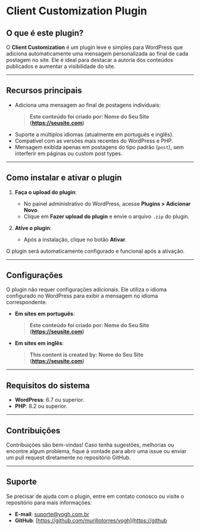# Client Customization Plugin

## O que é este plugin?
O **Client Customization** é um plugin leve e simples para WordPress que adiciona automaticamente uma mensagem personalizada ao final de cada postagem no site. Ele é ideal para destacar a autoria dos conteúdos publicados e aumentar a visibilidade do site.

---

## Recursos principais
- Adiciona uma mensagem ao final de postagens individuais:
  > **Este conteúdo foi criado por: Nome do Seu Site (https://seusite.com)**  
- Suporte a múltiplos idiomas (atualmente em português e inglês).
- Compatível com as versões mais recentes do WordPress e PHP.
- Mensagem exibida apenas em postagens do tipo padrão (`post`), sem interferir em páginas ou custom post types.

---

## Como instalar e ativar o plugin
1. **Faça o upload do plugin**:
   - No painel administrativo do WordPress, acesse **Plugins > Adicionar Novo**.
   - Clique em **Fazer upload do plugin** e envie o arquivo `.zip` do plugin.

2. **Ative o plugin**:
   - Após a instalação, clique no botão **Ativar**.

O plugin será automaticamente configurado e funcional após a ativação.

---

## Configurações
O plugin não requer configurações adicionais. Ele utiliza o idioma configurado no WordPress para exibir a mensagem no idioma correspondente.  
- **Em sites em português**:  
  > **Este conteúdo foi criado por: Nome do Seu Site (https://seusite.com)**  

- **Em sites em inglês**:  
  > **This content is created by: Nome do Seu Site (https://seusite.com)**

---

## Requisitos do sistema
- **WordPress**: 6.7 ou superior.
- **PHP**: 8.2 ou superior.

---

## Contribuições
Contribuições são bem-vindas! Caso tenha sugestões, melhorias ou encontre algum problema, fique à vontade para abrir uma issue ou enviar um pull request diretamente no repositório GitHub.

---

## Suporte
Se precisar de ajuda com o plugin, entre em contato conosco ou visite o repositório para mais informações:

- **E-mail**: suporte@yogh.com.br  
- **GitHub**: [https://github.com/murillotorres/yogh](https://github
